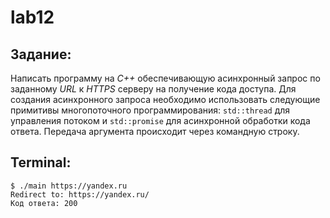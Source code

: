 # lab12

## Задание:
Написать программу на *C++* обеспечивающую асинхронный запрос по заданному *URL* к *HTTPS* серверу на получение кода доступа. Для создания асинхронного запроса необходимо использовать следующие примитивы многопоточного программирования: `std::thread` для управления потоком и `std::promise` для асинхронной обработки кода ответа.
Передача аргумента происходит через командную строку.

## Terminal:
```ShellSession
$ ./main https://yandex.ru
Redirect to: https://yandex.ru/
Код ответа: 200
```
